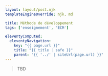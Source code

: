```yaml
---
layout: layout/post.njk 
templateEngineOverride: njk, md

title: Méthode de développement
tags: ['enseignement', 'ECM']

eleventyComputed:
  eleventyNavigation:
    key: "{{ page.url }}"
    title: "{{ title | safe }}"
    parent: "{{ '../' | siteUrl(page.url) }}"
---
```



> TBD
